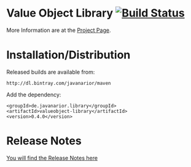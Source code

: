 # Value Object Library [![Build Status](https://travis-ci.org/javanarior/vo-lib.svg?branch=master)](https://travis-ci.org/javanarior/vo-lib)

More Information are at the [Project Page](http://javanarior.github.io/vo-lib).

# Installation/Distribution

Released builds are available from:

    http://dl.bintray.com/javanarior/maven

Add the dependency:

    <groupId>de.javanarior.library</groupId>
    <artifactId>valueobject-library</artifactId>
    <version>0.4.0</version>

# Release Notes

[You will find the Release Notes here](http://javanarior.github.io/vo-lib/changes-report.html)
